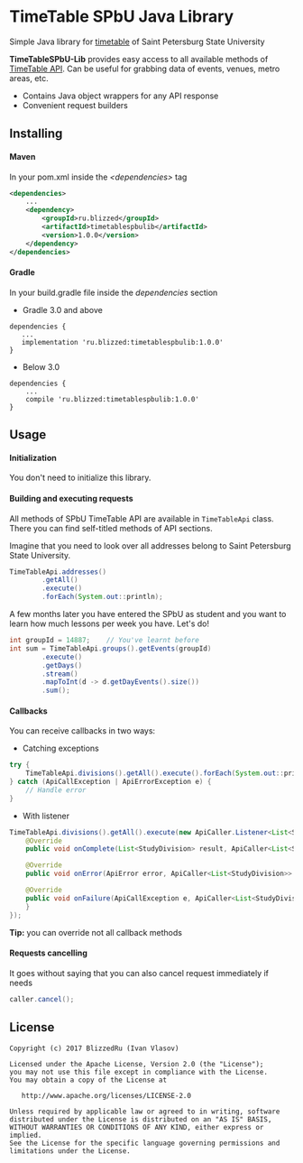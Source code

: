 # TimeTable SPbU Java Library

Simple Java library for [timetable](https://https://timetable.spbu.ru) of Saint Petersburg State University

**TimeTableSPbU-Lib** provides easy access to all available methods of [TimeTable API](https://timetable.spbu.ru/help/ui/index). 
Can be useful for grabbing data of events, venues, metro areas, etc.

* Contains Java object wrappers for any API response
* Convenient request builders

## Installing

#### Maven

In your pom.xml inside the *\<dependencies>* tag
```xml
<dependencies>
    ...
    <dependency>
        <groupId>ru.blizzed</groupId>
        <artifactId>timetablespbulib</artifactId>
        <version>1.0.0</version>
    </dependency>
</dependencies>
```

#### Gradle

In your build.gradle file inside the *dependencies* section

* Gradle 3.0 and above
``` 
dependencies {
   ...
   implementation 'ru.blizzed:timetablespbulib:1.0.0'
}
```
  
* Below 3.0
``` 
dependencies {
    ...
    compile 'ru.blizzed:timetablespbulib:1.0.0'
}
```
  
## Usage

#### Initialization

You don't need to initialize this library.

#### Building and executing requests

All methods of SPbU TimeTable API are available in `TimeTableApi` class. 
There you can find self-titled methods of API sections.

Imagine that you need to look over all addresses belong to Saint Petersburg State University.

```java 
TimeTableApi.addresses()
        .getAll()
        .execute()
        .forEach(System.out::println);
```

A few months later you have entered the SPbU as student and you want to learn how much
lessons per week you have. Let's do!
```java 
int groupId = 14887;    // You've learnt before
int sum = TimeTableApi.groups().getEvents(groupId)
        .execute()
        .getDays()
        .stream()
        .mapToInt(d -> d.getDayEvents().size())
        .sum();
```

#### Callbacks 
You can receive callbacks in two ways:

* Catching exceptions
```java 
try {
    TimeTableApi.divisions().getAll().execute().forEach(System.out::println);
} catch (ApiCallException | ApiErrorException e) {
    // Handle error
} 
```
* With listener
```java 
TimeTableApi.divisions().getAll().execute(new ApiCaller.Listener<List<StudyDivision>>() {
    @Override
    public void onComplete(List<StudyDivision> result, ApiCaller<List<StudyDivision>> apiCaller) {

    @Override
    public void onError(ApiError error, ApiCaller<List<StudyDivision>> apiCaller) {

    @Override
    public void onFailure(ApiCallException e, ApiCaller<List<StudyDivision>> apiCaller) {
    }
});
```
**Tip:** you can override not all callback methods

#### Requests cancelling
It goes without saying that you can also cancel request immediately if needs
```java 
caller.cancel();
```

## License

```
Copyright (c) 2017 BlizzedRu (Ivan Vlasov)

Licensed under the Apache License, Version 2.0 (the "License");
you may not use this file except in compliance with the License.
You may obtain a copy of the License at

   http://www.apache.org/licenses/LICENSE-2.0

Unless required by applicable law or agreed to in writing, software
distributed under the License is distributed on an "AS IS" BASIS,
WITHOUT WARRANTIES OR CONDITIONS OF ANY KIND, either express or implied.
See the License for the specific language governing permissions and
limitations under the License.
```

